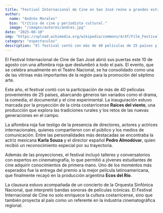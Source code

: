 ```yaml
---
title: "Festival Internacional de Cine en San José reúne a grandes estrellas"
author:
  name: "Andrés Morales"
  bio: "Crítico de cine y periodista cultural."
  image: "/images/autores/andres.jpg"
date: "2025-08-10"
img: "https://upload.wikimedia.org/wikipedia/commons/4/4f/Film_Festival.jpg"
category: "espectaculos"
description: "El festival contó con más de 40 películas de 25 países y la presencia de grandes estrellas internacionales."
---
```


El Festival Internacional de Cine de San José abrió sus puertas este 10 de agosto con una alfombra roja que deslumbró a todo el país. El evento, que se celebra anualmente en el Teatro Nacional, se ha consolidado como una de las vitrinas más importantes de la región para la promoción del séptimo arte.

Este año, el festival contó con la participación de más de 40 películas provenientes de 25 países, abarcando géneros tan variados como el drama, la comedia, el documental y el cine experimental. La inauguración estuvo marcada por la proyección de la cinta costarricense **Raíces del viento**, una producción que explora las tradiciones rurales y los retos de las nuevas generaciones en el campo.

La alfombra roja fue testigo de la presencia de directores, actores y actrices internacionales, quienes compartieron con el público y los medios de comunicación. Entre las personalidades más destacadas se encontraba la actriz mexicana **Karla Souza** y el director español **Pedro Almodóvar**, quien recibió un reconocimiento especial por su trayectoria.

Además de las proyecciones, el festival incluyó talleres y conversatorios con expertos en cinematografía, lo que permitió a jóvenes estudiantes de cine adquirir conocimientos de primera mano. Uno de los momentos más esperados fue la entrega del premio a la mejor película latinoamericana, que finalmente recayó en la producción argentina **Ecos del Río**.

La clausura estuvo acompañada de un concierto de la Orquesta Sinfónica Nacional, que interpretó bandas sonoras de películas icónicas. El Festival Internacional de Cine no solo enriquece la cultura costarricense, sino que también proyecta al país como un referente en la industria cinematográfica regional.
